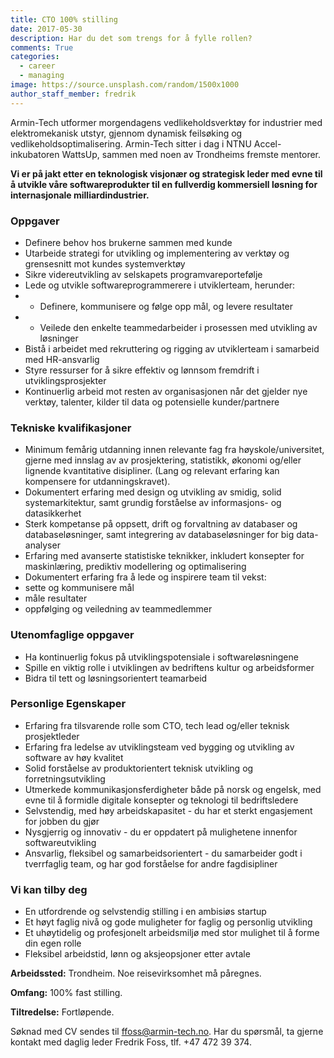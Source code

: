 ```yaml
---
title: CTO 100% stilling
date: 2017-05-30
description: Har du det som trengs for å fylle rollen?
comments: True
categories:
  - career
  - managing
image: https://source.unsplash.com/random/1500x1000
author_staff_member: fredrik
---
```

Armin-Tech utformer morgendagens vedlikeholdsverktøy for industrier med elektromekanisk utstyr, gjennom dynamisk feilsøking og vedlikeholdsoptimalisering. Armin-Tech sitter i dag i NTNU Accel-inkubatoren WattsUp, sammen med noen av Trondheims fremste mentorer.

**Vi er på jakt etter en teknologisk visjonær og strategisk leder med evne til å utvikle våre softwareprodukter til en fullverdig kommersiell løsning for internasjonale milliardindustrier.**

### Oppgaver
- Definere behov hos brukerne sammen med kunde 
- Utarbeide strategi for utvikling og implementering av verktøy og grensesnitt mot kundes systemverktøy
- Sikre videreutvikling av selskapets programvareportefølje
- Lede og utvikle softwareprogrammerere i utviklerteam, herunder:
- - Definere, kommunisere og følge opp mål, og levere resultater
- - Veilede den enkelte teammedarbeider i prosessen med utvikling av løsninger
- Bistå i arbeidet med rekruttering og rigging av utviklerteam i samarbeid med HR-ansvarlig
- Styre ressurser for å sikre effektiv og lønnsom fremdrift i utviklingsprosjekter
- Kontinuerlig arbeid mot resten av organisasjonen når det gjelder nye verktøy, talenter, kilder til data og potensielle kunder/partnere

### Tekniske kvalifikasjoner
- Minimum femårig utdanning innen relevante fag fra høyskole/universitet, gjerne med innslag av av prosjektering, statistikk, økonomi og/eller lignende kvantitative disipliner. (Lang og relevant erfaring kan kompensere for utdanningskravet).
- Dokumentert erfaring med design og utvikling av smidig, solid systemarkitektur, samt grundig forståelse av informasjons- og datasikkerhet
- Sterk kompetanse på oppsett, drift og forvaltning av databaser og databaseløsninger, samt integrering av databaseløsninger for big data-analyser
- Erfaring med avanserte statistiske teknikker, inkludert konsepter for maskinlæring, prediktiv modellering og optimalisering
- Dokumentert erfaring fra å lede og inspirere team til vekst:
 - sette og kommunisere mål
 - måle resultater
 - oppfølging og veiledning av teammedlemmer 

### Utenomfaglige oppgaver
- Ha kontinuerlig fokus på utviklingspotensiale i softwareløsningene
- Spille en viktig rolle i utviklingen av bedriftens kultur og arbeidsformer
- Bidra til tett og løsningsorientert teamarbeid

### Personlige Egenskaper
- Erfaring fra tilsvarende rolle som CTO, tech lead og/eller teknisk prosjektleder
- Erfaring fra ledelse av utviklingsteam ved bygging og utvikling av software av høy kvalitet
- Solid forståelse av produktorientert teknisk utvikling og forretningsutvikling
- Utmerkede kommunikasjonsferdigheter både på norsk og engelsk, med evne til å formidle digitale konsepter og teknologi til bedriftsledere
- Selvstendig, med høy arbeidskapasitet - du har et sterkt engasjement for jobben du gjør
- Nysgjerrig og innovativ - du er oppdatert på mulighetene innenfor softwareutvikling
- Ansvarlig, fleksibel og samarbeidsorientert - du samarbeider godt i tverrfaglig team, og har god forståelse for andre fagdisipliner

### Vi kan tilby deg
- En utfordrende og selvstendig stilling i en ambisiøs startup
- Et høyt faglig nivå og gode muligheter for faglig og personlig utvikling
- Et uhøytidelig og profesjonelt arbeidsmiljø med stor mulighet til å forme din egen rolle
- Fleksibel arbeidstid, lønn og aksjeopsjoner etter avtale

**Arbeidssted:** Trondheim. Noe reisevirksomhet må påregnes.

**Omfang:** 100% fast stilling.

**Tiltredelse:** Fortløpende.
 
Søknad med CV sendes til ffoss@armin-tech.no.
Har du spørsmål, ta gjerne kontakt med daglig leder Fredrik Foss, tlf. +47 472 39 374.
